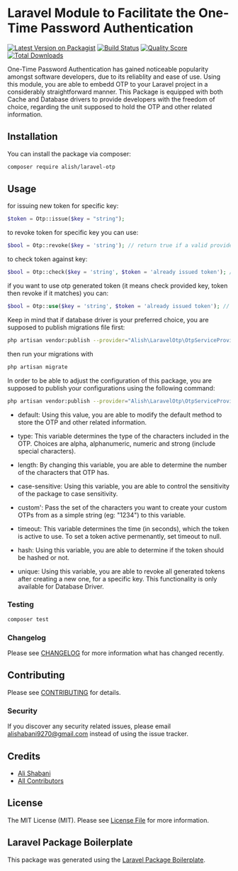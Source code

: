 # Laravel Module to Facilitate the One-Time Password Authentication

[![Latest Version on Packagist](https://img.shields.io/packagist/v/alish/laravel-otp.svg?style=flat-square)](https://packagist.org/packages/alish/laravel-otp)
[![Build Status](https://api.travis-ci.org/bdp-raymon/laravel-otp.svg?branch=main)](https://travis-ci.org/bdp-raymon/laravel-otp)
[![Quality Score](https://img.shields.io/scrutinizer/g/bdp-raymon/laravel-otp.svg?style=flat-square)](https://scrutinizer-ci.com/g/bdp-raymon/laravel-otp)
[![Total Downloads](https://img.shields.io/packagist/dt/alish/laravel-otp.svg?style=flat-square)](https://packagist.org/packages/alish/laravel-otp)

One-Time Password Authentication has gained noticeable popularity amongst software developers, due to its reliablity and ease of use. Using this module, you are able to embedd OTP to your Laravel project in a considerably straightforward manner. This Package is equipped with both Cache and Database drivers to provide developers with the freedom of choice, regarding the unit supposed to hold the OTP and other related information. 

## Installation

You can install the package via composer:

```bash
composer require alish/laravel-otp
```

## Usage

for issuing new token for specific key:
```php
$token = Otp::issue($key = "string");
```

to revoke token for specific key you can use:
```php
$bool = Otp::revoke($key = 'string'); // return true if a valid provided key revoked
```

to check token against key:
```php
$bool = Otp::check($key = 'string', $token = 'already issued token'); // if key and token match return true
```
if you want to use otp generated token (it means check provided key, token then revoke if it matches) you can:
```php
$bool = Otp::use($key = 'string', $token = 'already issued token'); // return true if provided key, token match
```

Keep in mind that if database driver is your preferred choice, you are supposed to publish migrations file first:

```bash
php artisan vendor:publish --provider="Alish\LaravelOtp\OtpServiceProvider" --tag=migrations
```

then run your migrations with

```bash
php artisan migrate
```

In order to be able to adjust the configuration of this package, you are supposed to publish your configurations using the following command:

```bash
php artisan vendor:publish --provider="Alish\LaravelOtp\OtpServiceProvider" --tag=config
```

* default: Using this value, you are able to modify the default method to store the OTP and other related information.

* type: This variable determines the type of the characters included in the OTP. Choices are alpha, alphanumeric, numeric and strong (include special characters).

* length: By changing this variable, you are able to determine the number of the characters that OTP has.


* case-sensitive: Using this variable, you are able to control the sensitivity of the package to case sensitivity.

* custom': Pass the set of the characters you want to create your custom OTPs from as a simple string (eg: "1234") to this variable.

* timeout: This variable determines the time (in seconds), which the token is active to use. To set a token active permenantly, set timeout to null.

* hash: Using this variable, you are able to determine if the token should be hashed or not.

* unique: Using this variable, you are able to revoke all generated tokens after creating a new one, for a specific key. This functionality is only available for Database Driver.

### Testing

``` bash
composer test
```

### Changelog

Please see [CHANGELOG](CHANGELOG.md) for more information what has changed recently.

## Contributing

Please see [CONTRIBUTING](CONTRIBUTING.md) for details.

### Security

If you discover any security related issues, please email alishabani9270@gmail.com instead of using the issue tracker.

## Credits

- [Ali Shabani](https://github.com/alish)
- [All Contributors](../../contributors)

## License

The MIT License (MIT). Please see [License File](LICENSE.md) for more information.

## Laravel Package Boilerplate

This package was generated using the [Laravel Package Boilerplate](https://laravelpackageboilerplate.com).
